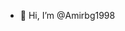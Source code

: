 - 👋 Hi, I’m @Amirbg1998

<!---
Amirbg1998/Amirbg1998 is a ✨ special ✨ repository because its `README.md` (this file) appears on your GitHub profile.
You can click the Preview link to take a look at your changes.
--->
